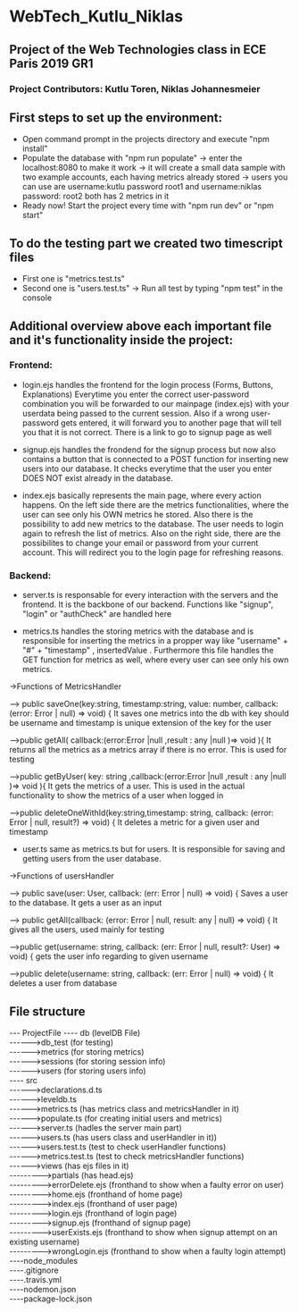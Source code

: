 # WebTech_Kutlu_Niklas
## Project of the Web Technologies class in ECE Paris 2019 GR1
### Project Contributors: Kutlu Toren, Niklas Johannesmeier

## First steps to set up the environment:
- Open command prompt in the projects directory and execute "npm install"
- Populate the database with "npm run populate"
    -> enter the localhost:8080 to make it work
    -> it will create a small data sample with two example accounts, each having metrics already stored
    -> users you can use are username:kutlu password root1  and username:niklas password: root2 both has 2 metrics in it
- Ready now! Start the project every time with "npm run dev" or "npm start"

## To do the testing part we created two timescript files
- First one is "metrics.test.ts"
- Second one is "users.test.ts"
-> Run all test by typing "npm test" in the console



## Additional overview above each important file and it's functionality inside the project:
### Frontend:
- login.ejs handles the frontend for the login process (Forms, Buttons, Explanations) Everytime you enter the correct user-password combination you will be forwarded to our mainpage (index.ejs) with your userdata being passed to the current session. Also if a wrong user-password gets entered, it will forward you to another page that will tell you that it is not correct. There is a link to go to signup page as well

- signup.ejs handles the frondend for the signup process but now also contains a button that is connected to a POST function for inserting new users into our database. It checks everytime that the user you enter DOES NOT exist already in the database.

- index.ejs basically represents the main page, where every action happens. On the left side there are the metrics functionalities, where the user can see only his OWN metrics he stored. Also there is the possibility to add new metrics to the database. The user needs to login again to refresh the list of metrics. Also on the right side, there are the possibilites to change your email or password from your current account. This will redirect you to the login page for refreshing reasons.

### Backend:
- server.ts is responsable for every interaction with the servers and the frontend. It is the backbone of our backend. Functions like "signup", "login" or "authCheck" are handled here

- metrics.ts handles the storing metrics with the database and is responsible for inserting the metrics in a propper way like "username" + "#" + "timestamp" , insertedValue . Furthermore this file handles the GET function for metrics as well, where every user can see only his own metrics.

->Functions of MetricsHandler

--> public saveOne(key:string, timestamp:string, value: number, callback: (error: Error | null) => void) {
    It saves one metrics into the db with key should be username and timestamp is unique extension of the key for the user

-->public getAll(
    callback:(error:Error |null ,result : any |null )=> void
  ){
      It returns all the metrics as a metrics array if there is no error. This is used for testing

-->public getByUser(
    key: string ,callback:(error:Error |null ,result : any |null )=> void
  ){
      It gets the metrics of a user. This is used in the actual functionality to show the metrics of a user when logged in

-->public deleteOneWithId(key:string,timestamp: string, callback: (error: Error | null, result?) => void) {
    It deletes a metric for a given user and timestamp


- user.ts same as metrics.ts but for users. It is responsible for saving and getting users from the user database.

->Functions of usersHandler

--> public save(user: User, callback: (err: Error | null) => void) {
    Saves a user to the database. It gets a user as an input

-->  public getAll(callback: (error: Error | null, result: any | null) => void) {
    It gives all the users, used mainly for testing

-->public get(username: string, callback: (err: Error | null, result?: User) => void) {
    gets the user info regarding to given username

-->public delete(username: string, callback: (err: Error | null) => void) {
    It deletes a user from database



## File structure
--- ProjectFile
---- db                     (levelDB File)<br/>
------>db_test              (for testing)<br/>
------>metrics              (for storing metrics)<br/>
------>sessions             (for storing session info)<br/>
------>users                (for storing users info)<br/>
---- src<br/>
------>declarations.d.ts<br/>
------>leveldb.ts<br/>
------>metrics.ts           (has metrics class and metricsHandler in it)<br/>
------>populate.ts          (for creating initial users and metrics)<br/>
------>server.ts            (hadles the server main part)<br/>
------>users.ts             (has users class and userHandler in it))<br/>
------>users.test.ts        (test to check userHandler functions)<br/>
------>metrics.test.ts      (test to check metricsHandler functions)<br/>
------>views                (has ejs files in it)<br/>
--------->partials          (has head.ejs)<br/>
--------->errorDelete.ejs   (fronthand to show when a faulty error on user)<br/>
--------->home.ejs          (fronthand of home page)<br/>
--------->index.ejs         (fronthand of user page)<br/>
--------->login.ejs         (fronthand of login page)<br/>
--------->signup.ejs        (fronthand of signup page)<br/>
--------->userExists.ejs    (fronthand to show when signup attempt on an existing username)<br/>
--------->wrongLogin.ejs    (fronthand to show when a faulty login attempt)<br/>
----node_modules<br/>
----.gitignore<br/>
----.travis.yml<br/>
----nodemon.json<br/>
----package-lock.json<br/>